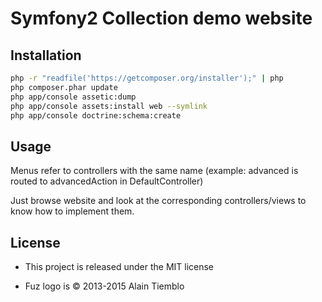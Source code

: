 Symfony2 Collection demo website
========================

## Installation

```sh
php -r "readfile('https://getcomposer.org/installer');" | php
php composer.phar update
php app/console assetic:dump
php app/console assets:install web --symlink
php app/console doctrine:schema:create
```

## Usage

Menus refer to controllers with the same name (example: advanced is routed to advancedAction in DefaultController)

Just browse website and look at the corresponding controllers/views to know how to implement them.

## License

- This project is released under the MIT license

- Fuz logo is © 2013-2015 Alain Tiemblo

